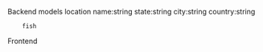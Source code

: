 Backend
    models
        location
            name:string
            state:string
            city:string
            country:string


        fish


Frontend
